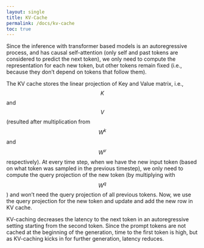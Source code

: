 ```yaml
---
layout: single
title: KV-Cache
permalink: /docs/kv-cache
toc: true
---
```


Since the inference with transformer based models is an autoregressive process, and has causal self-attention (only self and past tokens are considered to predict the next token), we only need to compute the representation for each new token, but other tokens remain fixed (i.e., because they don’t depend on tokens that follow them).

The KV cache stores the linear projection of Key and Value matrix, i.e., $$K$$ and $$V$$ (resulted after multiplication from $$W^k$$ and $$W^v$$ respectively). At every time step, when we have the new input token (based on what token was sampled in the previous timestep), we only need to compute the query projection of the new token (by multiplying with $$W^q$$) and won’t need the query projection of all previous tokens. Now, we use the query projection for the new token and update and add the new row in KV cache.

KV-caching decreases the latency to the next token in an autoregressive setting starting from the second token. Since the prompt tokens are not cached at the beginning of the generation, time to the first token is high, but as KV-caching kicks in for further generation, latency reduces.

